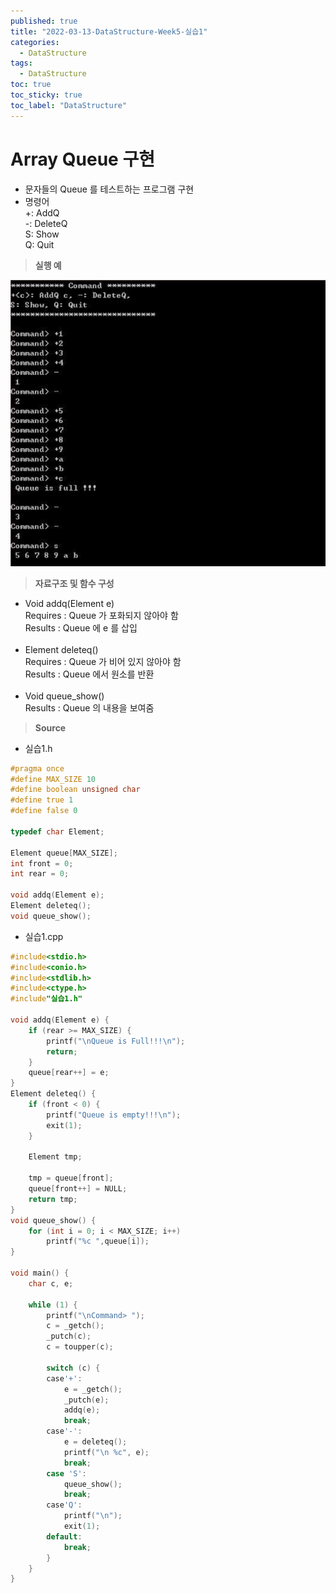```yaml
---
published: true
title: "2022-03-13-DataStructure-Week5-실습1"
categories:
  - DataStructure
tags:
  - DataStructure
toc: true
toc_sticky: true
toc_label: "DataStructure"
---
```


# Array Queue 구현

- 문자들의 Queue 를 테스트하는 프로그램 구현
- 명령어  
  +<c>: AddQ  
  -: DeleteQ  
  S: Show  
  Q: Quit

> **실행 예**

![image](https://github.com/222SeungHyun/222SeungHyun.github.io/blob/master/_images/%EC%9E%90%EB%A3%8C%EA%B5%AC%EC%A1%B0%EC%99%80%EC%8B%A4%EC%8A%B5-5%EC%9E%A5-%EC%8B%A4%EC%8A%B51-1.png?raw=true)

> **자료구조 및 함수 구성**

- Void addq(Element e)  
  Requires : Queue 가 포화되지 않아야 함  
  Results : Queue 에 e 를 삽입  
  <br>
- Element deleteq()  
  Requires : Queue 가 비어 있지 않아야 함  
  Results : Queue 에서 원소를 반환  
  <br>
- Void queue_show()  
  Results : Queue 의 내용을 보여줌

> **Source**

- 실습1.h

```C++
#pragma once
#define MAX_SIZE 10
#define boolean unsigned char
#define true 1
#define false 0

typedef char Element;

Element queue[MAX_SIZE];
int front = 0;
int rear = 0;

void addq(Element e);
Element deleteq();
void queue_show();
```

- 실습1.cpp

```C++
#include<stdio.h>
#include<conio.h>
#include<stdlib.h>
#include<ctype.h>
#include"실습1.h"

void addq(Element e) {
	if (rear >= MAX_SIZE) {
		printf("\nQueue is Full!!!\n");
		return;
	}
	queue[rear++] = e;
}
Element deleteq() {
	if (front < 0) {
		printf("Queue is empty!!!\n");
		exit(1);
	}

	Element tmp;

	tmp = queue[front];
	queue[front++] = NULL;
	return tmp;
}
void queue_show() {
	for (int i = 0; i < MAX_SIZE; i++)
		printf("%c ",queue[i]);
}

void main() {
	char c, e;

	while (1) {
		printf("\nCommand> ");
		c = _getch();
		_putch(c);
		c = toupper(c);

		switch (c) {
		case'+':
			e = _getch();
			_putch(e);
			addq(e);
			break;
		case'-':
			e = deleteq();
			printf("\n %c", e);
			break;
		case 'S':
			queue_show();
			break;
		case'Q':
			printf("\n");
			exit(1);
		default:
			break;
		}
	}
}
```
